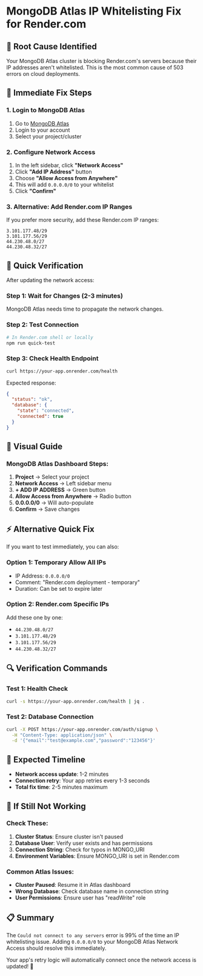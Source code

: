 # MongoDB Atlas IP Whitelisting Fix for Render.com

## 🚨 **Root Cause Identified**
Your MongoDB Atlas cluster is blocking Render.com's servers because their IP addresses aren't whitelisted. This is the most common cause of 503 errors on cloud deployments.

## 🔧 **Immediate Fix Steps**

### 1. Login to MongoDB Atlas
1. Go to [MongoDB Atlas](https://cloud.mongodb.com/)
2. Login to your account
3. Select your project/cluster

### 2. Configure Network Access
1. In the left sidebar, click **"Network Access"**
2. Click **"Add IP Address"** button
3. Choose **"Allow Access from Anywhere"**
4. This will add `0.0.0.0/0` to your whitelist
5. Click **"Confirm"**

### 3. Alternative: Add Render.com IP Ranges
If you prefer more security, add these Render.com IP ranges:
```
3.101.177.48/29
3.101.177.56/29
44.230.48.0/27
44.230.48.32/27
```

## 🚀 **Quick Verification**

After updating the network access:

### Step 1: Wait for Changes (2-3 minutes)
MongoDB Atlas needs time to propagate the network changes.

### Step 2: Test Connection
```bash
# In Render.com shell or locally
npm run quick-test
```

### Step 3: Check Health Endpoint
```bash
curl https://your-app.onrender.com/health
```

Expected response:
```json
{
  "status": "ok",
  "database": {
    "state": "connected",
    "connected": true
  }
}
```

## 📱 **Visual Guide**

### MongoDB Atlas Dashboard Steps:
1. **Project** → Select your project
2. **Network Access** → Left sidebar menu
3. **+ ADD IP ADDRESS** → Green button
4. **Allow Access from Anywhere** → Radio button
5. **0.0.0.0/0** → Will auto-populate
6. **Confirm** → Save changes

## ⚡ **Alternative Quick Fix**

If you want to test immediately, you can also:

### Option 1: Temporary Allow All IPs
- IP Address: `0.0.0.0/0`
- Comment: "Render.com deployment - temporary"
- Duration: Can be set to expire later

### Option 2: Render.com Specific IPs
Add these one by one:
- `44.230.48.0/27`
- `3.101.177.48/29`
- `3.101.177.56/29`
- `44.230.48.32/27`

## 🔍 **Verification Commands**

### Test 1: Health Check
```bash
curl -s https://your-app.onrender.com/health | jq .
```

### Test 2: Database Connection
```bash
curl -X POST https://your-app.onrender.com/auth/signup \
  -H "Content-Type: application/json" \
  -d '{"email":"test@example.com","password":"123456"}'
```

## 🎯 **Expected Timeline**
- **Network access update**: 1-2 minutes
- **Connection retry**: Your app retries every 1-3 seconds
- **Total fix time**: 2-5 minutes maximum

## 🚨 **If Still Not Working**

### Check These:
1. **Cluster Status**: Ensure cluster isn't paused
2. **Database User**: Verify user exists and has permissions
3. **Connection String**: Check for typos in MONGO_URI
4. **Environment Variables**: Ensure MONGO_URI is set in Render.com

### Common Atlas Issues:
- **Cluster Paused**: Resume it in Atlas dashboard
- **Wrong Database**: Check database name in connection string
- **User Permissions**: Ensure user has "readWrite" role

## 📋 **Summary**
The `Could not connect to any servers` error is 99% of the time an IP whitelisting issue. Adding `0.0.0.0/0` to your MongoDB Atlas Network Access should resolve this immediately.

Your app's retry logic will automatically connect once the network access is updated! 🎉
